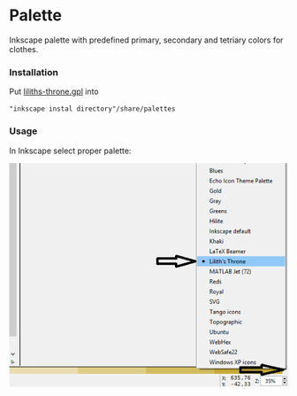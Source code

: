 # Palette

Inkscape palette with predefined primary, secondary and tetriary colors for clothes.

### Installation

Put [liliths-throne.gpl](liliths-throne.gpl) into 

```
"inkscape instal directory"/share/palettes
```

### Usage

In Inkscape select proper palette:

![Palette selection](palette.png)